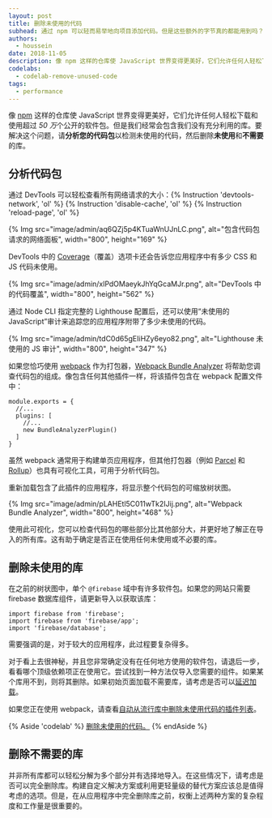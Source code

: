 ```yaml
---
layout: post
title: 删除未使用的代码
subhead: 通过 npm 可以轻而易举地向项目添加代码。但是这些额外的字节真的都能用到吗？
authors:
  - houssein
date: 2018-11-05
description: 像 npm 这样的仓库使 JavaScript 世界变得更美好，它们允许任何人轻松下载和使用超过 50 万个公开的软件包。但是我们经常会包含我们没有充分利用的库。要解决这个问题，请分析您的代码包以检测未使用的代码。
codelabs:
  - codelab-remove-unused-code
tags:
  - performance
---
```


像 [npm](https://docs.npmjs.com/getting-started/what-is-npm) 这样的仓库使 JavaScript 世界变得更美好，它们允许任何人轻松下载和使用超过 *50 万*个公开的软件包。但是我们经常会包含我们没有充分利用的库。要解决这个问题，请**分析您的代码包**以检测未使用的代码，然后删除**未使用**和**不需要**的库。

## 分析代码包

通过 DevTools 可以轻松查看所有网络请求的大小：{% Instruction 'devtools-network', 'ol' %} {% Instruction 'disable-cache', 'ol' %} {% Instruction 'reload-page', 'ol' %}

{% Img src="image/admin/aq6QZj5p4KTuaWnUJnLC.png", alt="包含代码包请求的网络面板", width="800", height="169" %}

DevTools 中的 [Coverage](https://developer.chrome.com/docs/devtools/coverage/)（覆盖）选项卡还会告诉您应用程序中有多少 CSS 和 JS 代码未使用。

{% Img src="image/admin/xlPdOMaeykJhYqGcaMJr.png", alt="DevTools 中的代码覆盖", width="800", height="562" %}

通过 Node CLI 指定完整的 Lighthouse 配置后，还可以使用“未使用的 JavaScript”审计来追踪您的应用程序附带了多少未使用的代码。

{% Img src="image/admin/tdC0d65gEIiHZy6eyo82.png", alt="Lighthouse 未使用的 JS 审计", width="800", height="347" %}

如果您恰巧使用 [webpack](https://webpack.js.org/) 作为打包器，[Webpack Bundle Analyzer](https://github.com/webpack-contrib/webpack-bundle-analyzer) 将帮助您调查代码包的组成。像包含任何其他插件一样，将该插件包含在 webpack 配置文件中：

```js/4
module.exports = {
  //...
  plugins: [
    //...
    new BundleAnalyzerPlugin()
  ]
}
```

虽然 webpack 通常用于构建单页应用程序，但其他打包器（例如 [Parcel](https://parceljs.org/) 和 [Rollup](https://rollupjs.org/guide/en)）也具有可视化工具，可用于分析代码包。

重新加载包含了此插件的应用程序，将显示整个代码包的可缩放树状图。

{% Img src="image/admin/pLAHEtl5C011wTk2IJij.png", alt="Webpack Bundle Analyzer", width="800", height="468" %}

使用此可视化，您可以检查代码包的哪些部分比其他部分大，并更好地了解正在导入的所有库。这有助于确定是否正在使用任何未使用或不必要的库。

## 删除未使用的库

在之前的树状图中，单个 `@firebase` 域中有许多软件包。如果您的网站只需要 firebase 数据库组件，请更新导入以获取该库：

```js/1-2/0
import firebase from 'firebase';
import firebase from 'firebase/app';
import 'firebase/database';
```

需要强调的是，对于较大的应用程序，此过程要复杂得多。

对于看上去很神秘，并且您非常确定没有在任何地方使用的软件包，请退后一步，看看哪个顶级依赖项正在使用它。尝试找到一种方法仅导入您需要的组件。如果某个库用不到，则将其删除。如果初始页面加载不需要库，请考虑是否可以[延迟加载](/reduce-javascript-payloads-with-code-splitting)。

如果您正在使用 webpack，请查看[自动从流行库中删除未使用代码的插件列表](https://github.com/GoogleChromeLabs/webpack-libs-optimizations)。

{% Aside 'codelab' %} [删除未使用的代码。](/codelab-remove-unused-code) {% endAside %}

## 删除不需要的库

并非所有库都可以轻松分解为多个部分并有选择地导入。在这些情况下，请考虑是否可以完全删除库。构建自定义解决方案或利用更轻量级的替代方案应该总是值得考虑的选项。但是，在从应用程序中完全删除库之前，权衡上述两种方案的复杂程度和工作量是很重要的。
